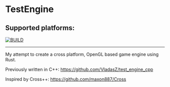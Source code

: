 # TestEngine

## Supported platforms:

[BUILD]: https://github.com/vlasdasz/test_engine/actions/workflows/build.yml/badge.svg

[LBUILD]: https://github.com/vlasdasz/test_engine/actions/workflows/build.yml


[![BUILD][BUILD]][LBUILD]

---

My attempt to create a cross platform, OpenGL based game engine using Rust.

Previously written in C++: https://github.com/VladasZ/test_engine_cpp

Inspired by Cross++: https://github.com/maxon887/Cross
